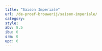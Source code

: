 ```yaml
---
title: "Saison Imperiale"
url: /de-proef-brouwerij/saison-imperiale/
category: 
style: 
abv: 8.5
ibu: 0
srm: 0
upc: 0
---
```


